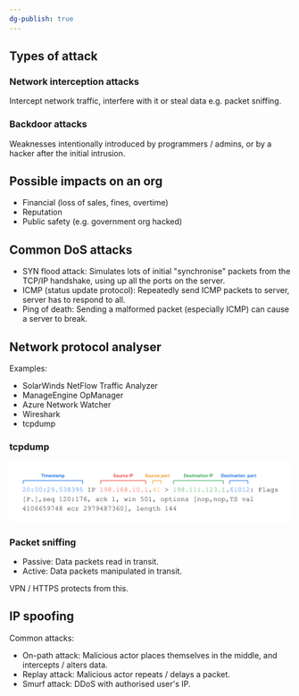```yaml
---
dg-publish: true
---
```

## Types of attack

### Network interception attacks

Intercept network traffic, interfere with it or steal data e.g. packet sniffing.

### Backdoor attacks

Weaknesses intentionally introduced by programmers / admins, or by a hacker after the initial intrusion.

## Possible impacts on an org

- Financial (loss of sales, fines, overtime)
- Reputation
- Public safety (e.g. government org hacked)

## Common DoS attacks

- SYN flood attack: Simulates lots of initial "synchronise" packets from the TCP/IP handshake, using up all the ports on the server.
- ICMP (status update protocol): Repeatedly send ICMP packets to server, server has to respond to all.
- Ping of death: Sending a malformed packet (especially ICMP) can cause a server to break.

## Network protocol analyser

Examples:

- SolarWinds NetFlow Traffic Analyzer
- ManageEngine OpManager
- Azure Network Watcher
- Wireshark
- tcpdump

### tcpdump

![](../files/tcpdump.png)

### Packet sniffing

- Passive: Data packets read in transit.
- Active: Data packets manipulated in transit.

VPN / HTTPS protects from this.

## IP spoofing

Common attacks:

- On-path attack: Malicious actor places themselves in the middle, and intercepts / alters data.
- Replay attack: Malicious actor repeats / delays a packet.
- Smurf attack: DDoS with authorised user's IP.
